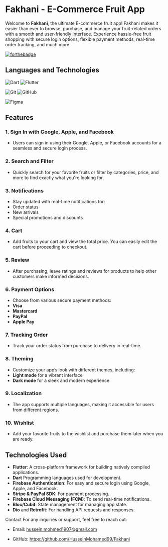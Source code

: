 # Fakhani - E-Commerce Fruit App

Welcome to **Fakhani**, the ultimate E-commerce fruit app! Fakhani makes it easier than ever to browse, purchase, and manage your fruit-related orders with a smooth and user-friendly interface. Experience hassle-free fruit shopping with secure login options, flexible payment methods, real-time order tracking, and much more.

[![forthebadge](https://forthebadge.com/images/badges/made-with-flutter.svg)](https://flutter.dev/)

## Languages and Technologies

![Dart](https://img.shields.io/badge/dart-%230175C2.svg?style=for-the-badge&logo=dart&logoColor=white)
![Flutter](https://img.shields.io/badge/Flutter-%2302569B.svg?style=for-the-badge&logo=Flutter&logoColor=white)

![Git](https://img.shields.io/badge/git-%23F05033.svg?style=for-the-badge&logo=git&logoColor=white)
![GitHub](https://img.shields.io/badge/github-%23121011.svg?style=for-the-badge&logo=github&logoColor=white)

![Figma](https://img.shields.io/badge/figma-%23F24E1E.svg?style=for-the-badge&logo=figma&logoColor=white)

## Features

### 1. **Sign In with Google, Apple, and Facebook**

- Users can sign in using their Google, Apple, or Facebook accounts for a seamless and secure login process.

### 2. **Search and Filter**

- Quickly search for your favorite fruits or filter by categories,
     price, and more to find exactly what you're looking for.

### 3. **Notifications**

- Stay updated with real-time notifications for:
- Order status
- New arrivals
- Special promotions and discounts

### 4. **Cart**

- Add fruits to your cart and view the total price. You can easily edit the cart before proceeding to checkout.

### 5. **Review**

- After purchasing, leave ratings and reviews for products to help other customers make informed decisions.

### 6. **Payment Options**

- Choose from various secure payment methods:
- **Visa**
- **Mastercard**
- **PayPal**
- **Apple Pay**

### 7. **Tracking Order**

- Track your order status from purchase to delivery in real-time.

### 8. **Theming**

- Customize your app’s look with different themes, including:
- **Light mode** for a vibrant interface
- **Dark mode** for a sleek and modern experience

### 9. **Localization**

- The app supports multiple languages, making it accessible for users from different regions.

### 10. **Wishlist**

- Add your favorite fruits to the wishlist and purchase them later when you are ready.

## Technologies Used

- **Flutter**: A cross-platform framework for building natively compiled applications.
- **Dart** Programming languages used for development.
- **Firebase Authentication**: For easy and secure login using Google, Apple, and Facebook.
- **Stripe & PayPal SDK**: For payment processing.
- **Firebase Cloud Messaging (FCM)**: To send real-time notifications.
- **Bloc/Cubit**: State management for managing app state.
- **Dio** and **Retrofit**: For handling API requests and responses.

Contact
For any inquiries or support, feel free to reach out:

- Email: <hussein.mohmed1907@gmail.com>

- GitHub: <https://github.com/HusseinMohamed99/Fakhani>
